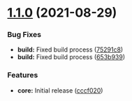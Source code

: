 # [1.1.0](https://github.com/lexo-mpuzovic/asset-manifest/compare/v1.0.0...v1.1.0) (2021-08-29)


### Bug Fixes

* **build:** Fixed build process ([75291c8](https://github.com/lexo-mpuzovic/asset-manifest/commit/75291c8f72c57fe20f7af7cb4ac2360abd3e43d4))
* **build:** Fixed build process ([653b939](https://github.com/lexo-mpuzovic/asset-manifest/commit/653b939c2b753182417350ede284eda010e6df3a))


### Features

* **core:** Initial release ([cccf020](https://github.com/lexo-mpuzovic/asset-manifest/commit/cccf020f5ad1122d79f9a46148271dc029e633b6))
